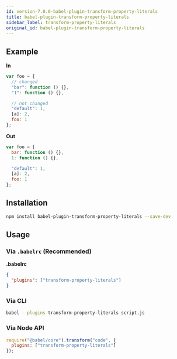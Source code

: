 ```yaml
---
id: version-7.0.0-babel-plugin-transform-property-literals
title: babel-plugin-transform-property-literals
sidebar_label: transform-property-literals
original_id: babel-plugin-transform-property-literals
---
```


## Example

**In**

```javascript
var foo = {
  // changed
  "bar": function () {},
  "1": function () {},

  // not changed
  "default": 1,
  [a]: 2,
  foo: 1
};
```

**Out**

```javascript
var foo = {
  bar: function () {},
  1: function () {},

  "default": 1,
  [a]: 2,
  foo: 1
};
```

## Installation

```sh
npm install babel-plugin-transform-property-literals --save-dev
```

## Usage

### Via `.babelrc` (Recommended)

**.babelrc**

```json
{
  "plugins": ["transform-property-literals"]
}
```

### Via CLI

```sh
babel --plugins transform-property-literals script.js
```

### Via Node API

```javascript
require("@babel/core").transform("code", {
  plugins: ["transform-property-literals"]
});
```


